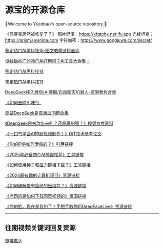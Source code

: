 # 源宝的开源仓库

🌟Welcome to Yuanbao's open-source repository.🌟

《马赛克居然被修复了？》
图片混淆：https://xfqtphx.netlify.app
光棱坦克：https://prism.uyanide.com
字符加密：https://www.gongjuwa.com/secret/

[鉴定热门AI黑科技15-图文教程链接直达](https://xka17iu4p5.feishu.cn/docx/Zn6edmDtMoHlS0xK7Y8ch6y0n0c?from=from_copylink)

[没钱做推广的冷门AI好用吗？AI工具大合集！](./AICollect.md)

[鉴定热门AI黑科技14](./AIVideo.md)

[鉴定热门AI黑科技13](./GeoSpy-memeVideo.md)

[DeepSeek接入微信/AI客服/自动聊天机器人-资源教程合集](./AIChatBot.md)

[《如何去除AI味?》](./How2DetectAIGC.md)

[测试DeepSeek是否满血问题合集](./DeepSeek_Full_Capacity_Test.md)

[《DeepSeek是被吹出来的？还是真的强？》视频参考资料](./DeepSeek_Hype_vs_Power.md)

[《一口气学会AI短剧视频制作！》DiT技术参考论文](./DiT_Research_Papers.md)

[《你的IP是如何泄露的？》引用链接](./How_Your_IP_Gets_Leaked.md)

[《2025年必备四个AI神器推荐》工具链接](./Sci_Research_Tool.md)

[《如何使⽤种⼦和磁⼒链接下载？》工具链接](./BT_Download.md)

[《2024最有趣的计算机项目》资源链接](./Top_2024_CS_Projects.md)

[《如何破解带有密码的压缩包？》资源链接](./how2crackZIP.md)

[《老司机是如何下载网页视频的》资源链接](./how2download_video)

[《你的脸，现在是我的了！手把手教你用DeepFaceLive》资源链接](./changeFace.md)

---

## 往期视频关键词回复资源

[链接直达](./other.md)

